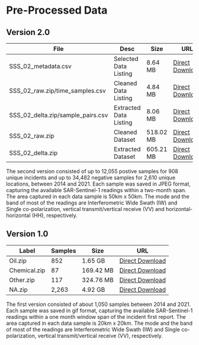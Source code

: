 
# Pre-Processed Data

## Version 2.0

| File  | Desc | Size | URL |
| ------------- | ------------- |------------- |------------- |
| SSS_02_metadata.csv  | Selected Data Listing | 8.64 MB | [Direct Download](https://www.dropbox.com/s/zoef50qn5rcnsdf/SSS_02_metadata.csv?dl=1) |
| SSS_02_raw.zip/time_samples.csv  | Cleaned Data Listing | 4.84 MB | [Direct Download](https://www.dropbox.com/s/oo52lhxypfvdmdb/SSS_02_raw_time_samples.csv?dl=1) |
| SSS_02_delta.zip/sample_pairs.csv  | Extracted Data Listing | 8.06 MB | [Direct Download](https://www.dropbox.com/s/24rghn8jl352cer/SSS_02_delta_sample_pairs.csv?dl=1) |
| SSS_02_raw.zip  | Cleaned Dataset  | 518.02 MB | [Direct Download](https://www.dropbox.com/s/jhz8uytpkty38n7/SSS_02_raw.zip?dl=1) |
| SSS_02_delta.zip  | Extracted Dataset  | 605.21 MB | [Direct Download](https://www.dropbox.com/s/t0diyq5y8onun77/SSS_02_delta.zip?dl=1) |

The second version consisted of up to 12,055 postive samples for 908 unique incidents and up to 34,482 negative samples for 2,610 unique locations, between 2014 and 2021. Each sample was saved in JPEG format, capturing the available SAR-Sentinel-1 readings within a two-month span. The area captured in each data sample is 50km x 50km. The mode and the band of most of the readings are Interferometric Wide Swath (IW) and Single co-polarization, vertical transmit/vertical receive (VV) and horizontal-horizontal (HH), respectively.


## Version 1.0

| Label  | Samples | Size | URL |
| ------------- | ------------- |------------- |------------- |
| Oil.zip  | 852 | 1.65 GB | [Direct Download](https://www.dropbox.com/s/xjx0lmv46gs33sm/Oil.zip?dl=1) |
| Chemical.zip  | 87 | 169.42 MB | [Direct Download](https://www.dropbox.com/s/4y51sp3e7h5n6bl/Chemical.zip?dl=1) |
| Other.zip  | 117 | 324.76 MB | [Direct Download](https://www.dropbox.com/s/n4ep4du44jxrvhb/Other.zip?dl=1) |
| NA.zip  | 2,263  | 4.92 GB | [Direct Download](https://www.dropbox.com/s/xqtfhkrcuebqnmp/NA.zip?dl=1) |

The first version consisted of about 1,050 samples between 2014 and 2021. Each sample was saved in gif format, capturing the available SAR-Sentinel-1 readings within a one month window span of the incident first report. The area captured in each data sample is 20km x 20km. The mode and the band of most of the readings are Interferometric Wide Swath (IW) and Single co-polarization, vertical transmit/vertical receive (VV), respectively.

